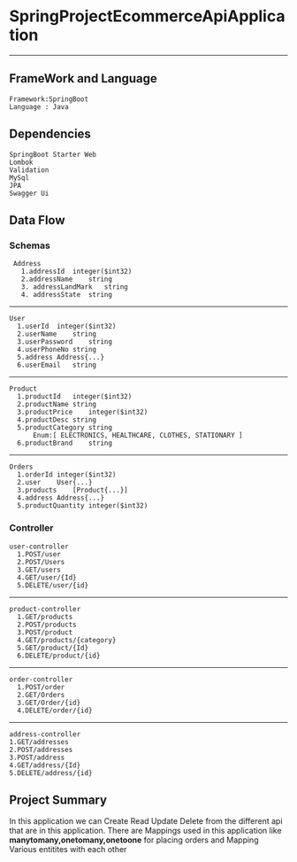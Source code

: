 # SpringProjectEcommerceApiApplication
___
## FrameWork and Language
    Framework:SpringBoot
    Language : Java
## Dependencies
    SpringBoot Starter Web
    Lombok
    Validation
    MySql
    JPA
    Swagger Ui

## Data Flow
  ### Schemas
     Address
       1.addressId	integer($int32)
       2.addressName	string
       3. addressLandMark	string
       4. addressState	string
___
    User
      1.userId	integer($int32)
      2.userName	string
      3.userPassword	string
      4.userPhoneNo	string
      5.address	Address{...}
      6.userEmail	string
___
    Product
      1.productId	integer($int32)
      2.productName	string
      3.productPrice	integer($int32)
      4.productDesc	string
      5.productCategory	string  
          Enum:[ ELECTRONICS, HEALTHCARE, CLOTHES, STATIONARY ]
      6.productBrand	string
___
    Orders
      1.orderId	integer($int32)
      2.user	User{...}
      3.products	[Product{...}]
      4.address	Address{...}
      5.productQuantity	integer($int32)

  ### Controller
    user-controller
      1.POST/user
      2.POST/Users
      3.GET/users
      4.GET/user/{Id}
      5.DELETE/user/{id}
___
    product-controller
      1.GET/products
      2.POST/products
      3.POST/product
      4.GET/products/{category}
      5.GET/product/{Id}
      6.DELETE/product/{id}
___
    order-controller
      1.POST/order
      2.GET/Orders
      3.GET/Order/{id}
      4.DELETE/order/{id}
___
    address-controller
    1.GET/addresses
    2.POST/addresses
    3.POST/address
    4.GET/address/{Id}
    5.DELETE/address/{id}

## Project Summary
  In this application we can Create Read Update Delete from the different api that are in this application. 
  There are Mappings used in this application like **manytomany,onetomany,onetoone** for placing orders and Mapping Various entitites with each other  
